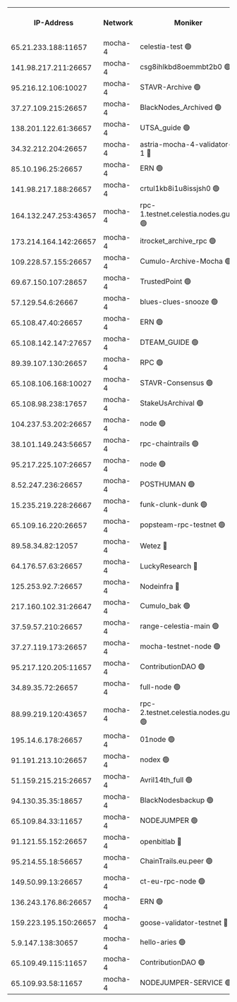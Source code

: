 


<table><tr><th>IP-Address</th><th>Network</th><th>Moniker</th><th>Latest Block Height</th><th>Earliest Block Height</th><th>Catching Up</th><th>Tx Index</th><th>Voting Power</th><th>Version</th><th>Scan Time</th></tr><tr><td>65.21.233.188:11657</td><td>mocha-4</td><td>celestia-test 🟢</td><td>3334404</td><td>0</td><td>False</td><td>on</td><td>0</td><td>3.0.1</td><td>2024-11-26T08:35:09.003684487UTC</td></tr><tr><td>141.98.217.211:26657</td><td>mocha-4</td><td>csg8ihlkbd8oemmbt2b0 🟢</td><td>3334375</td><td>1</td><td>False</td><td>on</td><td>0</td><td></td><td>2024-11-26T08:32:34.152318829UTC</td></tr><tr><td>95.216.12.106:10027</td><td>mocha-4</td><td>STAVR-Archive 🟢</td><td>3334376</td><td>1</td><td>False</td><td>on</td><td>0</td><td>3.0.0-mocha</td><td>2024-11-26T08:32:38.845042586UTC</td></tr><tr><td>37.27.109.215:26657</td><td>mocha-4</td><td>BlackNodes_Archived 🟢</td><td>3334377</td><td>1</td><td>False</td><td>off</td><td>0</td><td>3.0.1</td><td>2024-11-26T08:32:43.475316212UTC</td></tr><tr><td>138.201.122.61:36657</td><td>mocha-4</td><td>UTSA_guide 🟢</td><td>3334378</td><td>1</td><td>False</td><td>on</td><td>0</td><td>3.0.0-mocha</td><td>2024-11-26T08:32:48.009899984UTC</td></tr><tr><td>34.32.212.204:26657</td><td>mocha-4</td><td>astria-mocha-4-validator-1 🔴</td><td>3334378</td><td>1</td><td>False</td><td>on</td><td>10509044</td><td>3.0.0-mocha</td><td>2024-11-26T08:32:48.417205485UTC</td></tr><tr><td>85.10.196.25:26657</td><td>mocha-4</td><td>ERN 🟢</td><td>3334379</td><td>1</td><td>False</td><td>on</td><td>0</td><td>3.0.1</td><td>2024-11-26T08:32:55.503310755UTC</td></tr><tr><td>141.98.217.188:26657</td><td>mocha-4</td><td>crtul1kb8i1u8issjsh0 🟢</td><td>3334382</td><td>1</td><td>False</td><td>on</td><td>0</td><td></td><td>2024-11-26T08:33:10.935842312UTC</td></tr><tr><td>164.132.247.253:43657</td><td>mocha-4</td><td>rpc-1.testnet.celestia.nodes.guru 🟢</td><td>3334388</td><td>1</td><td>False</td><td>on</td><td>0</td><td>3.0.1</td><td>2024-11-26T08:33:40.827863929UTC</td></tr><tr><td>173.214.164.142:26657</td><td>mocha-4</td><td>itrocket_archive_rpc 🟢</td><td>3334388</td><td>1</td><td>False</td><td>on</td><td>0</td><td>3.0.1</td><td>2024-11-26T08:33:44.417805574UTC</td></tr><tr><td>109.228.57.155:26657</td><td>mocha-4</td><td>Cumulo-Archive-Mocha 🟢</td><td>3334391</td><td>1</td><td>False</td><td>on</td><td>0</td><td>3.0.1</td><td>2024-11-26T08:33:55.527353379UTC</td></tr><tr><td>69.67.150.107:28657</td><td>mocha-4</td><td>TrustedPoint 🟢</td><td>3334391</td><td>1</td><td>False</td><td>on</td><td>0</td><td>3.0.0-mocha</td><td>2024-11-26T08:33:58.467394970UTC</td></tr><tr><td>57.129.54.6:26667</td><td>mocha-4</td><td>blues-clues-snooze 🟢</td><td>3140052</td><td>1</td><td>False</td><td>off</td><td>0</td><td>2.2.0</td><td>2024-11-26T08:34:03.511878902UTC</td></tr><tr><td>65.108.47.40:26657</td><td>mocha-4</td><td>ERN 🟢</td><td>3334396</td><td>1</td><td>False</td><td>on</td><td>0</td><td>3.0.1</td><td>2024-11-26T08:34:22.428232167UTC</td></tr><tr><td>65.108.142.147:27657</td><td>mocha-4</td><td>DTEAM_GUIDE 🟢</td><td>3334399</td><td>1</td><td>False</td><td>on</td><td>0</td><td>3.0.0-mocha</td><td>2024-11-26T08:34:40.183529134UTC</td></tr><tr><td>89.39.107.130:26657</td><td>mocha-4</td><td>RPC 🟢</td><td>3334399</td><td>1</td><td>False</td><td>on</td><td>0</td><td>3.0.0-mocha</td><td>2024-11-26T08:34:40.531248663UTC</td></tr><tr><td>65.108.106.168:10027</td><td>mocha-4</td><td>STAVR-Consensus 🟢</td><td>3334403</td><td>1</td><td>False</td><td>on</td><td>0</td><td>3.0.1</td><td>2024-11-26T08:35:01.029753104UTC</td></tr><tr><td>65.108.98.238:17657</td><td>mocha-4</td><td>StakeUsArchival 🟢</td><td>3334405</td><td>1</td><td>False</td><td>off</td><td>0</td><td>3.0.1</td><td>2024-11-26T08:35:09.533351853UTC</td></tr><tr><td>104.237.53.202:26657</td><td>mocha-4</td><td>node 🟢</td><td>3334405</td><td>1</td><td>False</td><td>on</td><td>0</td><td>3.0.0-mocha</td><td>2024-11-26T08:35:13.094042646UTC</td></tr><tr><td>38.101.149.243:56657</td><td>mocha-4</td><td>rpc-chaintrails 🟢</td><td>3334406</td><td>1</td><td>False</td><td>on</td><td>0</td><td>3.0.1</td><td>2024-11-26T08:35:16.486260346UTC</td></tr><tr><td>95.217.225.107:26657</td><td>mocha-4</td><td>node 🟢</td><td>3334406</td><td>1</td><td>False</td><td>on</td><td>0</td><td>3.0.1</td><td>2024-11-26T08:35:17.484630207UTC</td></tr><tr><td>8.52.247.236:26657</td><td>mocha-4</td><td>POSTHUMAN 🟢</td><td>3334407</td><td>1</td><td>False</td><td>on</td><td>0</td><td>3.0.0-mocha</td><td>2024-11-26T08:35:20.550870122UTC</td></tr><tr><td>15.235.219.228:26667</td><td>mocha-4</td><td>funk-clunk-dunk 🟢</td><td>3140052</td><td>1</td><td>False</td><td>off</td><td>0</td><td>2.2.0</td><td>2024-11-26T08:35:30.917500358UTC</td></tr><tr><td>65.109.16.220:26657</td><td>mocha-4</td><td>popsteam-rpc-testnet 🟢</td><td>3334410</td><td>1</td><td>False</td><td>on</td><td>0</td><td>3.0.1</td><td>2024-11-26T08:35:36.176072095UTC</td></tr><tr><td>89.58.34.82:12057</td><td>mocha-4</td><td>Wetez 🔴</td><td>3334414</td><td>1</td><td>False</td><td>off</td><td>148501</td><td>3.0.0-mocha</td><td>2024-11-26T08:36:00.389091804UTC</td></tr><tr><td>64.176.57.63:26657</td><td>mocha-4</td><td>LuckyResearch 🔴</td><td>3334382</td><td>1582001</td><td>False</td><td>off</td><td>1075</td><td>3.0.1</td><td>2024-11-26T08:33:13.324019874UTC</td></tr><tr><td>125.253.92.7:26657</td><td>mocha-4</td><td>Nodeinfra 🔴</td><td>3334382</td><td>2070001</td><td>False</td><td>on</td><td>500001</td><td>3.0.0-mocha</td><td>2024-11-26T08:33:11.841451492UTC</td></tr><tr><td>217.160.102.31:26647</td><td>mocha-4</td><td>Cumulo_bak 🟢</td><td>3334402</td><td>2300001</td><td>False</td><td>on</td><td>0</td><td>3.0.1</td><td>2024-11-26T08:34:53.777908801UTC</td></tr><tr><td>37.59.57.210:26657</td><td>mocha-4</td><td>range-celestia-main 🟢</td><td>3334414</td><td>2589477</td><td>False</td><td>off</td><td>0</td><td>3.0.0-mocha</td><td>2024-11-26T08:36:00.805200329UTC</td></tr><tr><td>37.27.119.173:26657</td><td>mocha-4</td><td>mocha-testnet-node 🟢</td><td>3334403</td><td>2631379</td><td>False</td><td>on</td><td>0</td><td>3.0.1</td><td>2024-11-26T08:35:00.471423588UTC</td></tr><tr><td>95.217.120.205:11657</td><td>mocha-4</td><td>ContributionDAO 🟢</td><td>3334406</td><td>2723055</td><td>False</td><td>on</td><td>0</td><td>3.0.0-mocha</td><td>2024-11-26T08:35:15.663775969UTC</td></tr><tr><td>34.89.35.72:26657</td><td>mocha-4</td><td>full-node 🟢</td><td>3140052</td><td>2766149</td><td>False</td><td>on</td><td>0</td><td>2.1.2</td><td>2024-11-26T08:35:25.551931106UTC</td></tr><tr><td>88.99.219.120:43657</td><td>mocha-4</td><td>rpc-2.testnet.celestia.nodes.guru 🟢</td><td>3334402</td><td>2866275</td><td>False</td><td>on</td><td>0</td><td>3.0.1</td><td>2024-11-26T08:34:53.281486752UTC</td></tr><tr><td>195.14.6.178:26657</td><td>mocha-4</td><td>01node 🟢</td><td>3334397</td><td>2943001</td><td>False</td><td>on</td><td>0</td><td>3.0.0-mocha</td><td>2024-11-26T08:34:29.039503388UTC</td></tr><tr><td>91.191.213.10:26657</td><td>mocha-4</td><td>nodex 🟢</td><td>3334388</td><td>2954501</td><td>False</td><td>off</td><td>0</td><td>3.0.1</td><td>2024-11-26T08:33:41.677101363UTC</td></tr><tr><td>51.159.215.215:26657</td><td>mocha-4</td><td>Avril14th_full 🟢</td><td>3334398</td><td>3022001</td><td>False</td><td>on</td><td>0</td><td>3.0.1</td><td>2024-11-26T08:34:33.534888343UTC</td></tr><tr><td>94.130.35.35:18657</td><td>mocha-4</td><td>BlackNodesbackup 🟢</td><td>3334416</td><td>3099501</td><td>False</td><td>on</td><td>0</td><td>3.0.0-mocha</td><td>2024-11-26T08:36:10.071224886UTC</td></tr><tr><td>65.109.84.33:11657</td><td>mocha-4</td><td>NODEJUMPER 🟢</td><td>3334406</td><td>3214501</td><td>False</td><td>off</td><td>0</td><td>3.0.0-mocha</td><td>2024-11-26T08:35:16.988916044UTC</td></tr><tr><td>91.121.55.152:26657</td><td>mocha-4</td><td>openbitlab 🔴</td><td>3334381</td><td>3219298</td><td>False</td><td>off</td><td>501058</td><td>3.0.0-mocha</td><td>2024-11-26T08:33:04.127103935UTC</td></tr><tr><td>95.214.55.18:56657</td><td>mocha-4</td><td>ChainTrails.eu.peer 🟢</td><td>3334379</td><td>3249501</td><td>False</td><td>on</td><td>0</td><td>3.0.1</td><td>2024-11-26T08:32:53.020751817UTC</td></tr><tr><td>149.50.99.13:26657</td><td>mocha-4</td><td>ct-eu-rpc-node 🟢</td><td>3334407</td><td>3249501</td><td>False</td><td>on</td><td>0</td><td>3.0.0-mocha</td><td>2024-11-26T08:35:21.020718804UTC</td></tr><tr><td>136.243.176.86:26657</td><td>mocha-4</td><td>ERN 🟢</td><td>3334405</td><td>3270501</td><td>False</td><td>off</td><td>0</td><td>3.0.1</td><td>2024-11-26T08:35:12.062450043UTC</td></tr><tr><td>159.223.195.150:26657</td><td>mocha-4</td><td>goose-validator-testnet 🔴</td><td>3334410</td><td>3318889</td><td>False</td><td>on</td><td>4017</td><td>3.0.0-mocha</td><td>2024-11-26T08:35:39.460340465UTC</td></tr><tr><td>5.9.147.138:30657</td><td>mocha-4</td><td>hello-aries 🟢</td><td>3334390</td><td>3330501</td><td>False</td><td>off</td><td>0</td><td>3.0.0-mocha</td><td>2024-11-26T08:33:50.974536512UTC</td></tr><tr><td>65.109.49.115:11657</td><td>mocha-4</td><td>ContributionDAO 🟢</td><td>3334391</td><td>3331260</td><td>False</td><td>off</td><td>0</td><td>3.0.0-mocha</td><td>2024-11-26T08:33:59.042604653UTC</td></tr><tr><td>65.109.93.58:11657</td><td>mocha-4</td><td>NODEJUMPER-SERVICE 🟢</td><td>3334416</td><td>3331400</td><td>False</td><td>off</td><td>0</td><td>3.0.0-mocha</td><td>2024-11-26T08:36:09.762163978UTC</td></tr></table>